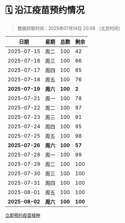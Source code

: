 # 🗓️ 沿江疫苗预约情况

> 数据抓取时间：2025年07月14日 20:08 （北京时间）

| 日期 | 星期 | 总数 | 剩余 |
|------|------|------|------|
| 2025-07-15 | 周二 | 100 | 42 |
| 2025-07-16 | 周三 | 100 | 66 |
| 2025-07-17 | 周四 | 100 | 85 |
| 2025-07-18 | 周五 | 100 | 76 |
| **2025-07-19** | **周六** | **100** | **2** |
| 2025-07-21 | 周一 | 100 | 78 |
| 2025-07-22 | 周二 | 100 | 97 |
| 2025-07-23 | 周三 | 100 | 91 |
| 2025-07-24 | 周四 | 100 | 95 |
| 2025-07-25 | 周五 | 100 | 98 |
| **2025-07-26** | **周六** | **100** | **57** |
| 2025-07-28 | 周一 | 100 | 99 |
| 2025-07-29 | 周二 | 100 | 100 |
| 2025-07-30 | 周三 | 100 | 100 |
| 2025-07-31 | 周四 | 100 | 100 |
| 2025-08-01 | 周五 | 100 | 100 |
| **2025-08-02** | **周六** | **100** | **100** |


<div class="button-container">
<a class="btn" href="http://yfzweb.ishequ.net/#/login" target="_blank">立即预约疫苗接种</a>
</div>
